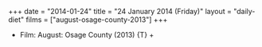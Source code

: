 +++
date = "2014-01-24"
title = "24 January 2014 (Friday)"
layout = "daily-diet"
films = ["august-osage-county-2013"]
+++


* Film: August: Osage County (2013) {T} +
